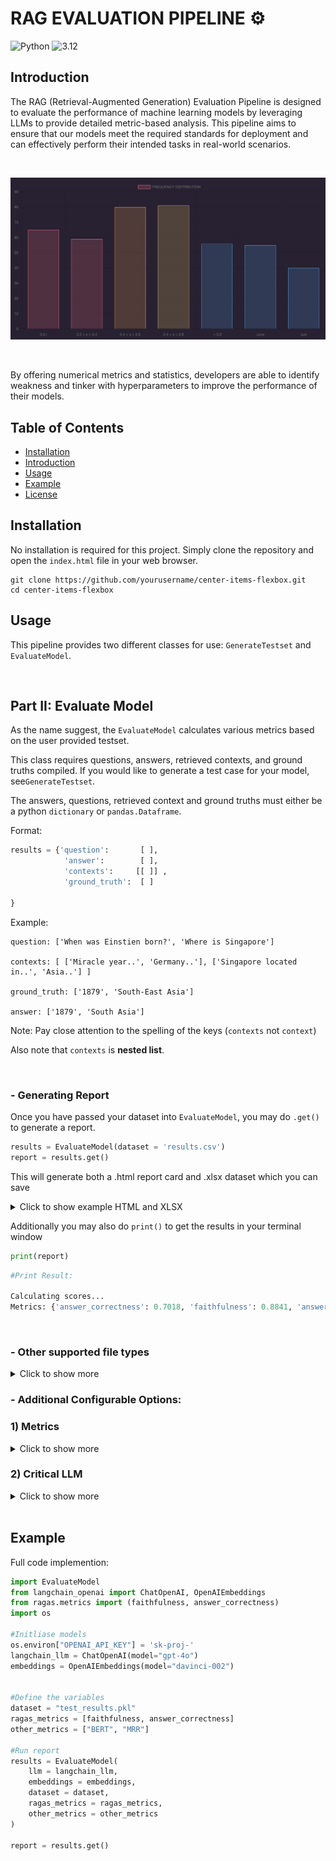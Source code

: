 # RAG EVALUATION PIPELINE ⚙️    

![Python](https://img.shields.io/badge/Python-555555?style=for-the-badge&logo=python&logoColor=white)
![3.12](https://img.shields.io/badge/3.12-FFC11A?style=for-the-badge)


## Introduction
The RAG (Retrieval-Augmented Generation) Evaluation Pipeline is designed to evaluate the performance of machine learning 
models by leveraging LLMs to provide detailed metric-based analysis. This pipeline aims to ensure that our models meet 
the required standards for deployment and can effectively perform their intended tasks in real-world scenarios.


<br><div align="center">
  <kbd>
    <img src="3.png" alt="drawing" width="600"/>
  </kbd>
</div><br>


By offering numerical metrics and statistics, developers are able to identify weakness and tinker with hyperparameters to improve the performance of their models.

## Table of Contents

- [Installation](#installation)
- [Introduction](#introduction)
- [Usage](#usage)
- [Example](#example)
- [License](#license)

## Installation

No installation is required for this project. Simply clone the repository and open the `index.html` file in your web browser.


```
git clone https://github.com/yourusername/center-items-flexbox.git
cd center-items-flexbox
```


## Usage

This pipeline provides two different classes for use: `GenerateTestset` and `EvaluateModel`.

<br>

## Part II: Evaluate Model

As the name suggest, the `EvaluateModel` calculates various metrics based on the user provided testset.

This class requires questions, answers, retrieved contexts, and ground truths compiled.
If you would like to generate a test case for your model, see`GenerateTestset`. 

The answers, questions, retrieved context and ground truths must either be a python `dictionary` or `pandas.Dataframe`.


Format:

```python
results = {'question':       [ ],
            'answer':        [ ],
            'contexts':     [[ ]] ,
            'ground_truth':  [ ]
            
}
```
Example:
```
question: ['When was Einstien born?', 'Where is Singapore']

contexts: [ ['Miracle year..', 'Germany..'], ['Singapore located in..', 'Asia..'] ]

ground_truth: ['1879', 'South-East Asia']

answer: ['1879', 'South Asia']
```

Note: Pay close attention to the spelling of the keys (`contexts` not `context`)

Also note that `contexts` is **nested list**.

<br>

### - Generating Report
Once you have passed your dataset into `EvaluateModel`, you may do `.get()` to generate a report.
```python
results = EvaluateModel(dataset = 'results.csv')
report = results.get()
```
This will generate both a .html report card and .xlsx dataset which you can save

<details>
<summary>Click to show example HTML and XLSX</summary>
<br>

HTML Report Card:


![EXCEL FILE](/Users/jeremyquek/PycharmProjects/pythonProject/Final Eval Package/Images/Screenshot 2024-07-01 at 11.02.25 AM.png)

<br>

EXCEL sheet:
![EXCEL FILE](/Users/jeremyquek/PycharmProjects/pythonProject/Final Eval Package/Images/Screenshot 2024-07-01 at 11.20.45 AM.png)
</details>

Additionally you may also do `print()` to get the results in your terminal window
```python
print(report)
```
```python
#Print Result:

Calculating scores...
Metrics: {'answer_correctness': 0.7018, 'faithfulness': 0.8841, 'answer_relevancy': 0.9446, 'context_precision': 0.9792, 'context_recall': 0.9437, 'BERT': 0.9097, 'Rouge': 0.4151, 'MRR': 0.5000}
```


<br>

### - Other supported file types

<details>
<summary>Click to show more</summary>

If you have compiled your testset in one file and want to transfer it elsewhere, 
you may use the following methods to transfer files.

Pickle file:
```python
import pickle

"results.pkl"
report = EvaluateModel(dataset = "results.pkl")
```
CSV:
```python
import csv

"results.csv"
report = EvaluateModel(dataset = "results.csv")


##All pickle files and csv files must still contain a dictionary with appropriately named columns.
```

Note: No additional steps are required to preserve the integrity of `lists` when saving as a csv file. 
You can directly save your results into a csv and`EvaluateModel` will take care of parsing the `lists` from strings in your data.

</details>


### - Additional Configurable Options:





### 1) Metrics

<details>
<summary>Click to show more</summary>

By default this provide provides a total of 8 different metrics for assessing various components of the RAG pipeline. 5 of which are
[RAGAS metrics](https://docs.ragas.io/en/latest/concepts/metrics/index.htmle), which is an open-source RAG evaluation framework. 
These metrics assess the various components of the pipeline as shown below:

**RAGAS Metrics**

1) Answer Correctness: Assesses the factual accuracy of your model's answer to the ground truth


2) Answer Relevancy: Assesses how well your model's answer addresses the initial question


3) Faithfulness: Assesses how faithful your model's answer is to the reference context


4) Context Recall: Assesses how relevant each retrieved item is to the ground truth


5) Context Precision: Assesses how many relevant items in total are present in the retrieved contexts 


By default, if no `ragas_metrics` parameter is passed, all metrics are will be computed and displayed.
You may configure this to not display certain metrics if you wish.

Example:
```python
#1) Default parameter settings:

ragas_metrics = [
        answer_correctness,
        faithfulness,
        answer_relevancy,
        context_precision,
        context_recall
    ]
  
#2) Example custom parameter settings:

from ragas.metrics import (
    context_recall,
    context_precision,
    answer_correctness
)
  

results = EvaluateModel(dataset = 'results.csv', ragas_metrics = [answer_correctness])
```

**OTHER Metrics**

To provide  a holistic assessment of a RAG model, this pipeline includes 3 other metrics from various sources
that assess different components of a RAG pipeline. These are as shown:

1) BERTScore: Bert score is a metric calculated using BERT embeddings to assess the quality of generated answer to the reference ground truth. 
This score is calculated using Facebook's advanced. [(Read more)](https://huggingface.co/FacebookAI/roberta-large)


2) Rouge: Rouge score is a metric that assesses the quality of generated answer against a reference context based on the longest common sequence (LCS) between the two texts. [(Read more)](https://github.com/google-research/google-research/tree/master/rouge).


3) Mean Reciprocal Ranking (MRR): The MRR score reflects the ability of the retriever to prioritise 
relevant documents in the top ranked results. It is a measure of the reciprocal of the rank of the first relevant document. [(Read more}](https://www.evidentlyai.com/ranking-metrics/mean-reciprocal-rank-mrr)


By default, if no other_metrics parameter is passed, all metrics are will be computed and displayed. You may configure this to not display certain metrics if you wish.

Example
```python
#1) Default parameter settings:

other_metrics = [
        "BERT",
        "ROGUE",
        "MRR"
    ]
  
  
#2) Example custom parameter settings:

results = EvaluateModel(dataset = 'results.csv', other_metrics = ["MRR"])
```
</details>







### 2) Critical LLM
<details>
<summary>Click to show more</summary>


The critical LLM is the language model used for the assessment of the various metrics of your report. 6 out of the 8 metrics
are assessed with the use of a model. These are RAGAS metrics and the BERTScore.

**BERT Model**

Bert score is calculated using facebook's RoBERTa-large model to generate embeddings and compute semantic similarity.
The RoBERTa model is embedded in AWS EC2 as part of the overall framework, and is not configurable.

**RAGAS Default Model**

The 5 ragas metrics are computed using the default model choice in built with the RAGAS evaluation package. This is open-AI's 
gpt-3.5-turbo large language model. However, this option can be configured by the user if they wish.
Instructions to load and bring your model can be found on RAGAS's website.

As this pipeline is hosted on AWS, there are several ways to utilise a custom model as shown below:

<br>

### Bring your own Models


**2.1) With LangChain**

Langchain offers a way to load in custom models for use with RAGAS evaluations. For more information please visit the 
[RAGAS website](https://docs.ragas.io/en/latest/howtos/customisations/bring-your-own-llm-or-embs.html).


Simple implemention of custom model using LangChain .
```
pip install langchain 
```

```python
import os
from langchain_openai import ChatOpenAI

#Initialise Model
os.environ["OPENAI_API_KEY"] = 'sk-proj-...'

langchain_llm = ChatOpenAI(model="gpt-3.5-turbo-0125")


#Run Report
results = EvaluateModel(llm = langchain_llm, dataset = dataset)

report = results.get()
```
You can also customise the use of embeddings models
```python
import os
from langchain_openai import OpenAIEmbeddings

#Initialise Model
os.environ["OPENAI_API_KEY"] = 'sk-proj-...'

embeddings = OpenAIEmbeddings(model="text-embeddings-3-small")


#Run Report
results = EvaluateModel(embeddings = embeddings, dataset = dataset)

report = results.get()
```
<br>

**2.2) With Langchain Hugging Face**

Hugging face offers an alternate solution to load in custom open-source models with their transformers pipeline. 
Below is simple code implementation of utilisng a custom hugging face model.

```
pip install langchain-huggingface
```

Importing hugging face models and embeddings
```python
from langchain_huggingface import ChatHuggingFace

from langchain_huggingface import HuggingFaceEmbeddings
```

Implement as before.
```python
#Insert your access authentication token code for hugging face**


#Initialise Models

embeddings = HuggingFaceEmbeddings(model= "BAAI/bge-small-en-v1.5")

llm = ChatHuggingFace(model="Mistral-7B-v0.1")


#Run Report
results = EvaluateModel(llm = llm, embeddings = embeddings, dataset = dataset)

report = results.get()
```
<br>

**2.3) With RAGAS Critic Model, AzureOpenAI, GCP Vertex or AWS Bedrock**

For more information on integrations with more different models please visit the [RAGAS website](https://docs.ragas.io/en/latest/howtos/customisations/bring-your-own-llm-or-embs.html).
</details>

<br>

## Example

Full code implemention:

```python
import EvaluateModel
from langchain_openai import ChatOpenAI, OpenAIEmbeddings
from ragas.metrics import (faithfulness, answer_correctness)
import os

#Initliase models
os.environ["OPENAI_API_KEY"] = 'sk-proj-'
langchain_llm = ChatOpenAI(model="gpt-4o")
embeddings = OpenAIEmbeddings(model="davinci-002")


#Define the variables
dataset = "test_results.pkl"
ragas_metrics = [faithfulness, answer_correctness]
other_metrics = ["BERT", "MRR"]

#Run report
results = EvaluateModel(
    llm = langchain_llm,
    embeddings = embeddings,
    dataset = dataset,
    ragas_metrics = ragas_metrics,
    other_metrics = other_metrics
)

report = results.get()
```
